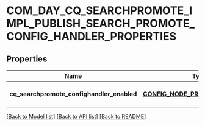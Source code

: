 # COM_DAY_CQ_SEARCHPROMOTE_IMPL_PUBLISH_SEARCH_PROMOTE_CONFIG_HANDLER_PROPERTIES

## Properties
Name | Type | Description | Notes
------------ | ------------- | ------------- | -------------
**cq_searchpromote_confighandler_enabled** | [**CONFIG_NODE_PROPERTY_BOOLEAN**](configNodePropertyBoolean.md) |  | [optional] [default to null]

[[Back to Model list]](../README.md#documentation-for-models) [[Back to API list]](../README.md#documentation-for-api-endpoints) [[Back to README]](../README.md)


